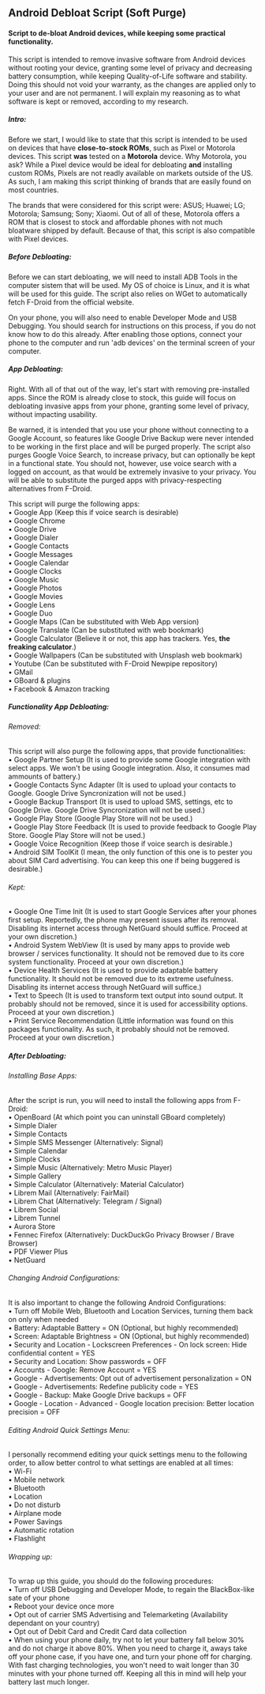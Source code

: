 ## Android Debloat Script (Soft Purge)
#### Script to de-bloat Android devices, while keeping some practical functionality.

This script is intended to remove invasive software from Android devices without rooting your device, granting some level of privacy and decreasing battery consumption, while keeping Quality-of-Life software and stability. Doing this should not void your warranty, as the changes are applied only to your user and are not permanent. I will explain my reasoning as to what software is kept or removed, according to my research.

##### Intro:
Before we start, I would like to state that this script is intended to be used on devices that have **close-to-stock ROMs**, such as Pixel or Motorola devices. This script **was** tested on a **Motorola** device. Why Motorola, you ask? While a Pixel device would be ideal for debloating **and** installing custom ROMs, Pixels are not readly available on markets outside of the US. As such, I am making this script thinking of brands that are easily found on most countries.

The brands that were considered for this script were: ASUS; Huawei; LG; Motorola; Samsung; Sony; Xiaomi. Out of all of these, Motorola offers a ROM that is closest to stock and affordable phones with not much bloatware shipped by default. Because of that, this script is also compatible with Pixel devices.

##### Before Debloating:
Before we can start debloating, we will need to install ADB Tools in the computer sistem that will be used. My OS of choice is Linux, and it is what will be used for this guide. The script also relies on WGet to automatically fetch F-Droid from the official website.

On your phone, you will also need to enable Developer Mode and USB Debugging. You should search for instructions on this process, if you do not know how to do this already. After enabling those options, connect your phone to the computer and run 'adb devices' on the terminal screen of your computer.

##### App Debloating:
Right. With all of that out of the way, let's start with removing pre-installed apps. Since the ROM is already close to stock, this guide will focus on debloating invasive apps from your phone, granting some level of privacy, without impacting usability.

Be warned, it is intended that you use your phone without connecting to a Google Account, so features like Google Drive Backup were never intended to be working in the first place and will be purged properly. The script also purges Google Voice Search, to increase privacy, but can optionally be kept in a functional state. You should not, however, use voice search with a logged on account, as that would be extremely invasive to your privacy. You will be able to substitute the purged apps with privacy-respecting alternatives from F-Droid.

This script will purge the following apps: \
• Google App (Keep this if voice search is desirable) \
• Google Chrome \
• Google Drive \
• Google Dialer \
• Google Contacts \
• Google Messages \
• Google Calendar \
• Google Clocks \
• Google Music \
• Google Photos \
• Google Movies \
• Google Lens \
• Google Duo \
• Google Maps (Can be substituted with Web App version) \
• Google Translate (Can be substituted with web bookmark) \
• Google Calculator (Believe it or not, this app has trackers. Yes, **the freaking calculator**.) \
• Google Wallpapers (Can be substituted with Unsplash web bookmark) \
• Youtube (Can be substituted with F-Droid Newpipe repository) \
• GMail \
• GBoard & plugins \
• Facebook & Amazon tracking

##### Functionality App Debloating:
###### Removed:
This script will also purge the following apps, that provide functionalities: \
• Google Partner Setup (It is used to provide some Google integration with select apps. We won't be using Google integration. Also, it consumes mad ammounts of battery.) \
• Google Contacts Sync Adapter (It is used to upload your contacts to Google. Google Drive Syncronization will not be used.) \
• Google Backup Transport (It is used to upload SMS, settings, etc to Google Drive. Google Drive Syncronization will not be used.) \
• Google Play Store (Google Play Store will not be used.) \
• Google Play Store Feedback (It is used to provide feedback to Google Play Store. Google Play Store will not be used.) \
• Google Voice Recognition (Keep those if voice search is desirable.) \
• Android SIM ToolKit (I mean, the only function of this one is to pester you about SIM Card advertising. You can keep this one if being buggered is desirable.)

###### Kept:
• Google One Time Init (It is used to start Google Services after your phones first setup. Reportedly, the phone may present issues after its removal. Disabling its internet access through NetGuard should suffice. Proceed at your own discretion.) \
• Android System WebView (It is used by many apps to provide web browser / services functionality. It should not be removed due to its core system functionality. Proceed at your own discretion.) \
• Device Health Services (It is used to provide adaptable battery functionality. It should not be removed due to its extreme usefulness. Disabling its internet access through NetGuard will suffice.) \
• Text to Speech (It is used to transform text output into sound output. It probably should not be removed, since it is used for accessibility options. Proceed at your own discretion.) \
• Print Service Recommendation (Little information was found on this packages functionality. As such, it probably should not be removed. Proceed at your own discretion.)

##### After Debloating:
###### Installing Base Apps:
After the script is run, you will need to install the following apps from F-Droid: \
• OpenBoard (At which point you can uninstall GBoard completely) \
• Simple Dialer \
• Simple Contacts \
• Simple SMS Messenger (Alternatively: Signal) \
• Simple Calendar \
• Simple Clocks \
• Simple Music (Alternatively: Metro Music Player) \
• Simple Gallery \
• Simple Calculator (Alternatively: Material Calculator) \
• Librem Mail (Alternatively: FairMail) \
• Librem Chat (Alternatively: Telegram / Signal) \
• Librem Social \
• Librem Tunnel \
• Aurora Store \
• Fennec Firefox (Alternatively: DuckDuckGo Privacy Browser / Brave Browser) \
• PDF Viewer Plus \
• NetGuard

###### Changing Android Configurations:
It is also important to change the following Android Configurations: \
• Turn off Mobile Web, Bluetooth and Location Services, turning them back on only when needed \
• Battery: Adaptable Battery = ON (Optional, but highly recommended) \
• Screen: Adaptable Brightness = ON (Optional, but highly recommended) \
• Security and Location - Lockscreen Preferences - On lock screen: Hide confidential content = YES \
• Security and Location: Show passwords = OFF \
• Accounts - Google: Remove Account = YES \
• Google - Advertisements: Opt out of advertisement personalization = ON \
• Google - Advertisements: Redefine publicity code = YES \
• Google - Backup: Make Google Drive backups = OFF \
• Google - Location - Advanced - Google location precision: Better location precision = OFF

###### Editing Android Quick Settings Menu:
I personally recommend editing your quick settings menu to the following order, to allow better control to what settings are enabled at all times: \
• Wi-Fi \
• Mobile network \
• Bluetooth \
• Location \
• Do not disturb \
• Airplane mode \
• Power Savings \
• Automatic rotation \
• Flashlight

###### Wrapping up:
To wrap up this guide, you should do the following procedures: \
• Turn off USB Debugging and Developer Mode, to regain the BlackBox-like sate of your phone \
• Reboot your device once more \
• Opt out of carrier SMS Advertising and Telemarketing (Availability dependant on your country) \
• Opt out of Debit Card and Credit Card data collection \
• When using your phone daily, try not to let your battery fall below 30% and do not charge it above 80%. When you need to charge it, aways take off your phone case, if you have one, and turn your phone off for charging. With fast charging technologies, you won't need to wait longer than 30 minutes with your phone turned off. Keeping all this in mind will help your battery last much longer.
